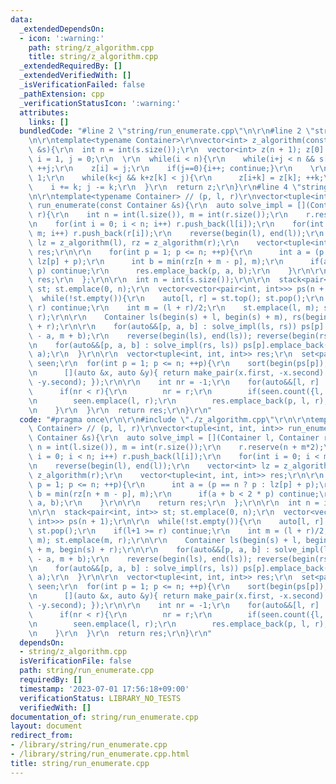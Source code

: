 ```yaml
---
data:
  _extendedDependsOn:
  - icon: ':warning:'
    path: string/z_algorithm.cpp
    title: string/z_algorithm.cpp
  _extendedRequiredBy: []
  _extendedVerifiedWith: []
  _isVerificationFailed: false
  _pathExtension: cpp
  _verificationStatusIcon: ':warning:'
  attributes:
    links: []
  bundledCode: "#line 2 \"string/run_enumerate.cpp\"\n\r\n#line 2 \"string/z_algorithm.cpp\"\
    \n\r\ntemplate<typename Container>\r\nvector<int> z_algorithm(const Container\
    \ &s){\r\n  int n = int(s.size());\r\n  vector<int> z(n + 1); z[0] = n;\r\n  int\
    \ i = 1, j = 0;\r\n  \r\n  while(i < n){\r\n    while(i+j < n && s[j] == s[i+j])\
    \ ++j;\r\n    z[i] = j;\r\n    if(j==0){i++; continue;}\r\n    \r\n    int k =\
    \ 1;\r\n    while(k<j && k+z[k] < j){\r\n      z[i+k] = z[k]; ++k;\r\n    }\r\n\
    \    i += k; j -= k;\r\n  }\r\n  return z;\r\n}\r\n#line 4 \"string/run_enumerate.cpp\"\
    \n\r\ntemplate<typename Container> // (p, l, r)\r\nvector<tuple<int, int, int>>\
    \ run_enumerate(const Container &s){\r\n  auto solve_impl = [](Container l, Container\
    \ r){\r\n    int n = int(l.size()), m = int(r.size());\r\n    r.reserve(n + m*2);\r\
    \n    for(int i = 0; i < n; i++) r.push_back(l[i]);\r\n    for(int i = 0; i <\
    \ m; i++) r.push_back(r[i]);\r\n    reverse(begin(l), end(l));\r\n    vector<int>\
    \ lz = z_algorithm(l), rz = z_algorithm(r);\r\n    vector<tuple<int, int, int>>\
    \ res;\r\n\r\n    for(int p = 1; p <= n; ++p){\r\n      int a = (p == n ? p :\
    \ lz[p] + p);\r\n      int b = min(rz[n + m - p], m);\r\n      if(a + b < 2 *\
    \ p) continue;\r\n      res.emplace_back(p, a, b);\r\n    }\r\n\r\n    return\
    \ res;\r\n  };\r\n\r\n  int n = int(s.size());\r\n\r\n  stack<pair<int, int>>\
    \ st; st.emplace(0, n);\r\n  vector<vector<pair<int, int>>> ps(n + 1);\r\n\r\n\
    \  while(!st.empty()){\r\n    auto[l, r] = st.top(); st.pop();\r\n    if(l+1 >=\
    \ r) continue;\r\n    int m = (l + r)/2;\r\n    st.emplace(l, m); st.emplace(m,\
    \ r);\r\n\r\n    Container ls(begin(s) + l, begin(s) + m), rs(begin(s) + m, begin(s)\
    \ + r);\r\n\r\n    for(auto&&[p, a, b] : solve_impl(ls, rs)) ps[p].emplace_back(m\
    \ - a, m + b);\r\n    reverse(begin(ls), end(ls)); reverse(begin(rs), end(rs));\r\
    \n    for(auto&&[p, a, b] : solve_impl(rs, ls)) ps[p].emplace_back(m - b, m +\
    \ a);\r\n  }\r\n\r\n  vector<tuple<int, int, int>> res;\r\n  set<pair<int, int>>\
    \ seen;\r\n  for(int p = 1; p <= n; ++p){\r\n    sort(begin(ps[p]), end(ps[p]),\r\
    \n      [](auto &x, auto &y){ return make_pair(x.first, -x.second) < make_pair(y.first,\
    \ -y.second); });\r\n\r\n    int nr = -1;\r\n    for(auto&&[l, r] : ps[p]){\r\n\
    \      if(nr < r){\r\n        nr = r;\r\n        if(seen.count({l, r})) continue;\r\
    \n        seen.emplace(l, r);\r\n        res.emplace_back(p, l, r);\r\n      }\r\
    \n    }\r\n  }\r\n  return res;\r\n}\r\n"
  code: "#pragma once\r\n\r\n#include \"./z_algorithm.cpp\"\r\n\r\ntemplate<typename\
    \ Container> // (p, l, r)\r\nvector<tuple<int, int, int>> run_enumerate(const\
    \ Container &s){\r\n  auto solve_impl = [](Container l, Container r){\r\n    int\
    \ n = int(l.size()), m = int(r.size());\r\n    r.reserve(n + m*2);\r\n    for(int\
    \ i = 0; i < n; i++) r.push_back(l[i]);\r\n    for(int i = 0; i < m; i++) r.push_back(r[i]);\r\
    \n    reverse(begin(l), end(l));\r\n    vector<int> lz = z_algorithm(l), rz =\
    \ z_algorithm(r);\r\n    vector<tuple<int, int, int>> res;\r\n\r\n    for(int\
    \ p = 1; p <= n; ++p){\r\n      int a = (p == n ? p : lz[p] + p);\r\n      int\
    \ b = min(rz[n + m - p], m);\r\n      if(a + b < 2 * p) continue;\r\n      res.emplace_back(p,\
    \ a, b);\r\n    }\r\n\r\n    return res;\r\n  };\r\n\r\n  int n = int(s.size());\r\
    \n\r\n  stack<pair<int, int>> st; st.emplace(0, n);\r\n  vector<vector<pair<int,\
    \ int>>> ps(n + 1);\r\n\r\n  while(!st.empty()){\r\n    auto[l, r] = st.top();\
    \ st.pop();\r\n    if(l+1 >= r) continue;\r\n    int m = (l + r)/2;\r\n    st.emplace(l,\
    \ m); st.emplace(m, r);\r\n\r\n    Container ls(begin(s) + l, begin(s) + m), rs(begin(s)\
    \ + m, begin(s) + r);\r\n\r\n    for(auto&&[p, a, b] : solve_impl(ls, rs)) ps[p].emplace_back(m\
    \ - a, m + b);\r\n    reverse(begin(ls), end(ls)); reverse(begin(rs), end(rs));\r\
    \n    for(auto&&[p, a, b] : solve_impl(rs, ls)) ps[p].emplace_back(m - b, m +\
    \ a);\r\n  }\r\n\r\n  vector<tuple<int, int, int>> res;\r\n  set<pair<int, int>>\
    \ seen;\r\n  for(int p = 1; p <= n; ++p){\r\n    sort(begin(ps[p]), end(ps[p]),\r\
    \n      [](auto &x, auto &y){ return make_pair(x.first, -x.second) < make_pair(y.first,\
    \ -y.second); });\r\n\r\n    int nr = -1;\r\n    for(auto&&[l, r] : ps[p]){\r\n\
    \      if(nr < r){\r\n        nr = r;\r\n        if(seen.count({l, r})) continue;\r\
    \n        seen.emplace(l, r);\r\n        res.emplace_back(p, l, r);\r\n      }\r\
    \n    }\r\n  }\r\n  return res;\r\n}\r\n"
  dependsOn:
  - string/z_algorithm.cpp
  isVerificationFile: false
  path: string/run_enumerate.cpp
  requiredBy: []
  timestamp: '2023-07-01 17:56:18+09:00'
  verificationStatus: LIBRARY_NO_TESTS
  verifiedWith: []
documentation_of: string/run_enumerate.cpp
layout: document
redirect_from:
- /library/string/run_enumerate.cpp
- /library/string/run_enumerate.cpp.html
title: string/run_enumerate.cpp
---
```

